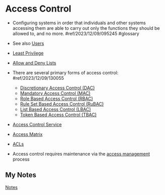 # Access Control
- Configuring systems in order that individuals and other systems accessing them are able to carry out only the functions they should be allowed to, and no more. #ref/2023/12/09/095245 #glossary

- See also [Users](users.md)

- [Least Privilege](least-privilege.md)
- [Allow and Deny Lists](allow-and-deny-lists.md)
- There are several primary forms of access control: #ref/2023/12/09/130055
	- [Discretionary Access Control (DAC)](discretionary-access-control.md)
	- [Mandatory Access Control (MAC)](mandatory-access-control.md)
	- [Role Based Access Control (RBAC)](role-based-access-control.md)
	- [Rule Set Based Access Control (RuBAC)](rule-set-based-access-control.md)
	- [List Based Access Control (LBAC)](list-based-access-control.md)
	- [Token Based Access Control (TBAC)](token-based-access-control.md)
- [Access Control Service](access-control-service.md)
- [Access Matrix](access-matrix.md)
- [ACLs](access-control-lists.md)
- Access control requires maintenance via the [access management](access-management.md) process
## My Notes
[Notes](mynotes/access-control-notes.md)
